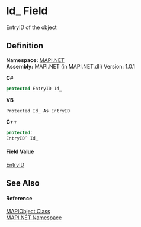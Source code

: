 # Id_ Field


EntryID of the object



## Definition
**Namespace:** <a href="N_MAPI_NET.md">MAPI.NET</a>  
**Assembly:** MAPI.NET (in MAPI.NET.dll) Version: 1.0.1

**C#**
``` C#
protected EntryID Id_
```
**VB**
``` VB
Protected Id_ As EntryID
```
**C++**
``` C++
protected:
EntryID^ Id_
```



#### Field Value
<a href="T_MAPI_NET_EntryID.md">EntryID</a>

## See Also


#### Reference
<a href="T_MAPI_NET_MAPIObject.md">MAPIObject Class</a>  
<a href="N_MAPI_NET.md">MAPI.NET Namespace</a>  
